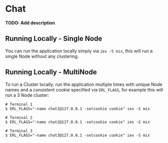 # Chat

**TODO: Add description**

## Running Locally - Single Node

You can run the application locally simply via `iex -S mix`, this will run a single Node
without any clustering.

## Running Locally - MultiNode

To run a Cluster locally, run the application multiple times with unique Node names and a
consistent cookie specified via `ERL_FLAGS`, for example this will run a 3 Node cluster:

```
# Terminal 1
$ ERL_FLAGS="-name chat1@127.0.0.1 -setcookie cookie" iex -S mix

# Terminal 2
$ ERL_FLAGS="-name chat2@127.0.0.1 -setcookie cookie" iex -S mix

# Terminal 3
$ ERL_FLAGS="-name chat3@127.0.0.1 -setcookie cookie" iex -S mix
```
